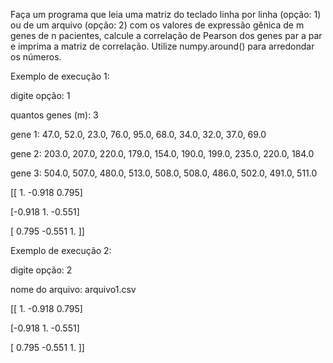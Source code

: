Faça um programa que leia uma matriz do teclado linha por linha (opção: 1) ou de um arquivo (opção: 2) com os valores de expressão gênica de m genes de n pacientes, calcule a correlação de Pearson dos genes par a par e imprima a matriz de correlação. Utilize numpy.around() para arredondar os números.

Exemplo de execução 1:

digite opção: 1

quantos genes (m): 3

gene 1: 47.0, 52.0, 23.0, 76.0, 95.0, 68.0, 34.0, 32.0, 37.0, 69.0

gene 2: 203.0, 207.0, 220.0, 179.0, 154.0, 190.0, 199.0, 235.0, 220.0, 184.0

gene 3: 504.0, 507.0, 480.0, 513.0, 508.0, 508.0, 486.0, 502.0, 491.0, 511.0

[[ 1. -0.918 0.795]

[-0.918 1. -0.551]

[ 0.795 -0.551 1. ]]

Exemplo de execução 2:

digite opção: 2

nome do arquivo: arquivo1.csv

[[ 1. -0.918 0.795]

[-0.918 1. -0.551]

[ 0.795 -0.551 1. ]]
